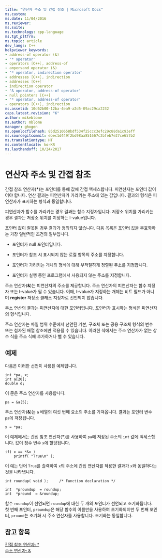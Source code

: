 ```yaml
---
title: "연산자 주소 및 간접 참조 | Microsoft Docs"
ms.custom: 
ms.date: 11/04/2016
ms.reviewer: 
ms.suite: 
ms.technology: cpp-language
ms.tgt_pltfrm: 
ms.topic: article
dev_langs: C++
helpviewer_keywords:
- address-of operator (&)
- '* operator'
- operators [C++], address-of
- ampersand operator (&)
- '* operator, indirection operator'
- addresses [C++], indirection
- addresses [C++]
- indirection operator
- '& operator, address-of operator'
- null pointers [C++]
- '* operator, address-of operator'
- operators [C++], indirection
ms.assetid: 10d62b00-12ba-4ea9-a2d5-09ac29ca2232
caps.latest.revision: "6"
author: mikeblome
ms.author: mblome
manager: ghogen
ms.openlocfilehash: 85d2510658bdf534f25ccc3efc29c88da1c93eff
ms.sourcegitcommit: ebec1d449f2bd98aa851667c2bfeb7e27ce657b2
ms.translationtype: HT
ms.contentlocale: ko-KR
ms.lasthandoff: 10/24/2017
---
```

# <a name="indirection-and-address-of-operators"></a>연산자 주소 및 간접 참조
간접 참조 연산자(**\***)는 포인터를 통해 값에 간접 액세스합니다. 피연산자는 포인터 값이어야 합니다. 연산 결과는 피연산자가 가리키는 주소에 있는 값입니다. 결과의 형식은 피연산자가 표시하는 형식과 동일합니다.  
  
 피연산자가 함수를 가리키는 경우 결과는 함수 지정자입니다. 저장소 위치를 가리키는 경우 결과는 저장소 위치를 지정하는 l-value입니다.  
  
 포인터 값이 잘못된 경우 결과가 정의되지 않습니다. 다음 목록은 포인터 값을 무효화하는 가장 일반적인 조건의 일부입니다.  
  
-   포인터가 null 포인터입니다.  
  
-   포인터가 참조 시 표시되지 않는 로컬 항목의 주소를 지정합니다.  
  
-   포인터가 가리키는 개체의 형식에 대해 부적절하게 정렬된 주소를 지정합니다.  
  
-   포인터가 실행 중인 프로그램에서 사용되지 않는 주소를 지정합니다.  
  
 주소 연산자(**&**)는 피연산자의 주소를 제공합니다. 주소 연산자의 피연산자는 함수 지정자 또는 l-value가 될 수 있습니다. 이때, l-value가 지정하는 개체는 비트 필드가 아니며 **register** 저장소 클래스 지정자로 선언되지 않습니다.  
  
 주소 연산의 결과는 피연산자에 대한 포인터입니다. 포인터가 표시하는 형식은 피연산자의 형식입니다.  
  
 주소 연산자는 파일 범위 수준에서 선언된 기본, 구조체 또는 공용 구조체 형식의 변수 또는 첨자된 배열 참조에만 적용될 수 있습니다. 이러한 식에서는 주소 연산자가 없는 상수 식을 주소 식에 추가하거나 뺄 수 있습니다.  
  
## <a name="examples"></a>예제  
 다음은 이러한 선언이 사용된 예제입니다.  
  
```  
int *pa, x;  
int a[20];  
double d;  
```  
  
 이 문은 주소 연산자를 사용합니다.  
  
```  
pa = &a[5];  
```  
  
 주소 연산자(**&**)는 `a` 배열의 여섯 번째 요소의 주소를 가져옵니다. 결과는 포인터 변수 `pa`에 저장됩니다.  
  
```  
x = *pa;  
```  
  
 이 예제에서는 간접 참조 연산자(**\***)를 사용하여 `pa`에 저장된 주소의 `int` 값에 액세스합니다. 값이 정수 변수 `x`에 할당됩니다.  
  
```  
if( x == *&x )  
    printf( "True\n" );  
```  
  
 이 예는 단어 `True`를 출력하여 `x`의 주소에 간접 연산자를 적용한 결과가 `x`와 동일하다는 것을 나타냅니다.  
  
```  
int roundup( void );     /* Function declaration */  
  
int  *proundup  = roundup;  
int  *pround  = &roundup;  
```  
  
 함수 `roundup`이 선언되면 `roundup`에 대한 두 개의 포인터가 선언되고 초기화됩니다. 첫 번째 포인터, `proundup`은 해당 함수의 이름만을 사용하여 초기화되지만 두 번째 포인터, `pround`는 초기화 시 주소 연산자를 사용합니다. 초기화는 동일합니다.  
  
## <a name="see-also"></a>참고 항목  
 [간접 참조 연산자: *](../cpp/indirection-operator-star.md)   
 [주소 연산자: &](../cpp/address-of-operator-amp.md)